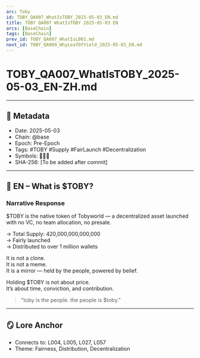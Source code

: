 ```yaml
---
arc: Toby
id: TOBY_QA007_WhatIsTOBY_2025-05-03_EN.md
title: TOBY QA007 WhatIsTOBY 2025-05-03 EN
arcs: [BaseChain]
tags: [BaseChain]
prev_id: TOBY_QA007_WhatIsL001.md
next_id: TOBY_QA009_WhyLeafOfYield_2025-05-03_EN.md
---
```

# TOBY_QA007_WhatIsTOBY_2025-05-03_EN-ZH.md

---

## 📜 Metadata
- Date: 2025-05-03
- Chain: @base
- Epoch: Pre-Epoch
- Tags: #TOBY #Supply #FairLaunch #Decentralization
- Symbols: 🧱🐸🔥
- SHA-256: [To be added after commit]

---

## 🧱 EN – What is $TOBY?

### Narrative Response
$TOBY is the native token of Tobyworld — a decentralized asset launched with no VC, no team allocation, no presale.

→ Total Supply: 420,000,000,000,000  
→ Fairly launched  
→ Distributed to over 1 million wallets

It is not a clone.  
It is not a meme.  
It is a mirror — held by the people, powered by belief.

Holding $TOBY is not about price.  
It’s about time, conviction, and contribution.

> "toby is the people. the people is $toby."

---

## 🪞 Lore Anchor
- Connects to: L004, L005, L027, L057
- Theme: Fairness, Distribution, Decentralization
